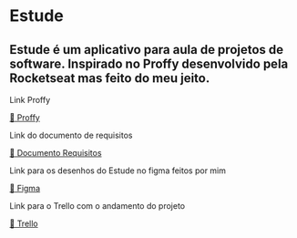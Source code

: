 <h1>Estude</h1> 
<h2>Estude é um aplicativo para aula de projetos de software. Inspirado no Proffy desenvolvido pela Rocketseat mas feito do meu jeito.</h2>

<p>Link Proffy</p> 
<a href="https://github.com/rocketseat-education/nlw-02-omnistack"> 🔗 Proffy</a>

<p>Link do documento de requisitos</p> 
<a href="https://docs.google.com/document/d/1xpl-3hg8IIzii8xnGmSBEBI4ilQEErIwBPZT-6XEmS8/edit?usp=sharing"> 🔗 Documento Requisitos</a>

<p>Link para os desenhos do Estude no figma feitos por mim</p>
<a href="https://www.figma.com/file/hqj3oof5LUK6jgzSYpuIgZ/Estude?node-id=105%3A20"> 🔗 Figma</a>

<p>Link para o Trello com o andamento do projeto</p>
<a href="https://trello.com/b/6njNnOLx/estude"> 🔗 Trello</a>

